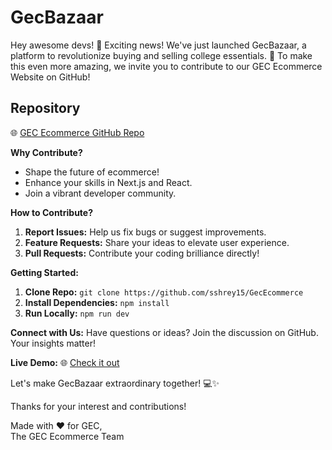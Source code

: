 # GecBazaar
Hey awesome devs! 🚀 Exciting news! We've just launched GecBazaar, a platform to revolutionize buying and selling college essentials. 🌟 To make this even more amazing, we invite you to contribute to our GEC Ecommerce Website on GitHub!

## Repository
🌐 [GEC Ecommerce GitHub Repo](https://github.com/sshrey15/GecEcommerce)

**Why Contribute?**
- Shape the future of ecommerce!
- Enhance your skills in Next.js and React.
- Join a vibrant developer community.

**How to Contribute?**
1. **Report Issues:** Help us fix bugs or suggest improvements.
2. **Feature Requests:** Share your ideas to elevate user experience.
3. **Pull Requests:** Contribute your coding brilliance directly!

**Getting Started:**
1. **Clone Repo:** `git clone https://github.com/sshrey15/GecEcommerce`
2. **Install Dependencies:** `npm install`
3. **Run Locally:** `npm run dev`

**Connect with Us:**
Have questions or ideas? Join the discussion on GitHub. Your insights matter!

**Live Demo:**
🌐 [Check it out](https://gec-ecommerce.vercel.app/)

Let's make GecBazaar extraordinary together! 💻✨

Thanks for your interest and contributions!

Made with ❤ for GEC,  
The GEC Ecommerce Team
